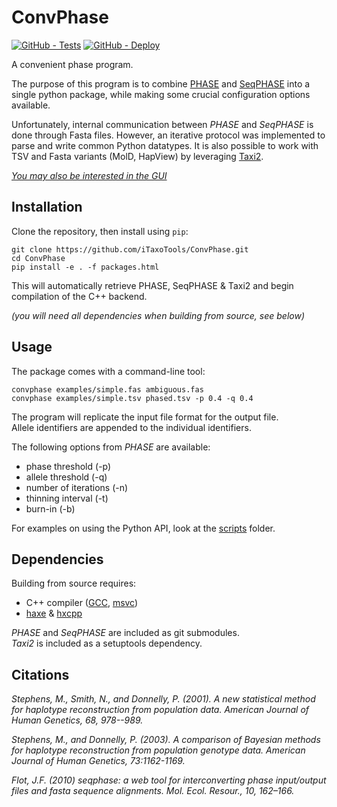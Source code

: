 # ConvPhase

[![GitHub - Tests](https://github.com/iTaxoTools/ConvPhase/actions/workflows/test.yml/badge.svg)](
    https://github.com/iTaxoTools/ConvPhase/actions/workflows/test.yml)
[![GitHub - Deploy](https://github.com/iTaxoTools/ConvPhase/actions/workflows/deploy.yml/badge.svg)](
    https://github.com/iTaxoTools/ConvPhase/actions/workflows/deploy.yml)

A convenient phase program.

The purpose of this program is to combine [PHASE](https://github.com/stephens999/phase) and [SeqPHASE](https://github.com/eeg-ebe/SeqPHASE) into a single python package, while making some crucial configuration options available.

Unfortunately, internal communication between *PHASE* and *SeqPHASE* is done through Fasta files. However, an iterative protocol was implemented to parse and write common Python datatypes. It is also possible to work with TSV and Fasta variants (MolD, HapView) by leveraging [Taxi2](https://github.com/iTaxoTools/taxi2).

[*You may also be interested in the GUI*](https://github.com/iTaxoTools/ConvPhaseGui)

## Installation

Clone the repository, then install using `pip`:

```
git clone https://github.com/iTaxoTools/ConvPhase.git
cd ConvPhase
pip install -e . -f packages.html
```

This will automatically retrieve PHASE, SeqPHASE & Taxi2 and begin compilation of the C++ backend.

*(you will need all dependencies when building from source, see below)*

## Usage

The package comes with a command-line tool:

```
convphase examples/simple.fas ambiguous.fas
convphase examples/simple.tsv phased.tsv -p 0.4 -q 0.4
```

The program will replicate the input file format for the output file.<br>
Allele identifiers are appended to the individual identifiers.

The following options from *PHASE* are available:
- phase threshold (-p)
- allele threshold (-q)
- number of iterations (-n)
- thinning interval (-t)
- burn-in (-b)

For examples on using the Python API, look at the [scripts](./scripts/) folder.

## Dependencies

Building from source requires:
- C++ compiler ([GCC](https://gcc.gnu.org/), [msvc](https://visualstudio.microsoft.com/vs/features/cplusplus/))
- [haxe](https://haxe.org/) & [hxcpp](https://lib.haxe.org/p/hxcpp/)

*PHASE* and *SeqPHASE* are included as git submodules.<br>
*Taxi2* is included as a setuptools dependency.

## Citations

*Stephens, M., Smith, N., and Donnelly, P. (2001). A new statistical method for haplotype reconstruction from population data. American Journal of Human Genetics, 68, 978--989.*

*Stephens, M., and Donnelly, P. (2003). A comparison of Bayesian methods for haplotype reconstruction from population genotype data. American Journal of Human Genetics, 73:1162-1169.*

*Flot, J.F. (2010) seqphase: a web tool for interconverting phase input/output files and fasta sequence alignments. Mol. Ecol. Resour., 10, 162–166.*
